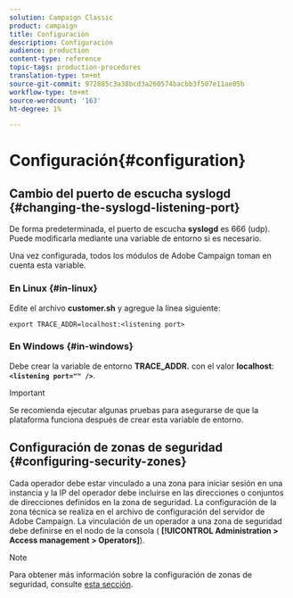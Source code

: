 ```yaml
---
solution: Campaign Classic
product: campaign
title: Configuración
description: Configuración
audience: production
content-type: reference
topic-tags: production-procedures
translation-type: tm+mt
source-git-commit: 972885c3a38bcd3a260574bacbb3f507e11ae05b
workflow-type: tm+mt
source-wordcount: '163'
ht-degree: 1%

---
```



# Configuración{#configuration}

## Cambio del puerto de escucha syslogd {#changing-the-syslogd-listening-port}

De forma predeterminada, el puerto de escucha **syslogd** es 666 (udp). Puede modificarla mediante una variable de entorno si es necesario.

Una vez configurada, todos los módulos de Adobe Campaign toman en cuenta esta variable.

### En Linux {#in-linux}

Edite el archivo **customer.sh** y agregue la línea siguiente:

```
export TRACE_ADDR=localhost:<listening port>
```

### En Windows {#in-windows}

Debe crear la variable de entorno **TRACE_ADDR.** con el valor **localhost**: **`<listening port="" />`**.

>[!IMPORTANT]
>
>Se recomienda ejecutar algunas pruebas para asegurarse de que la plataforma funciona después de crear esta variable de entorno.

## Configuración de zonas de seguridad {#configuring-security-zones}

Cada operador debe estar vinculado a una zona para iniciar sesión en una instancia y la IP del operador debe incluirse en las direcciones o conjuntos de direcciones definidos en la zona de seguridad. La configuración de la zona técnica se realiza en el archivo de configuración del servidor de Adobe Campaign. La vinculación de un operador a una zona de seguridad debe definirse en el nodo de la consola ( **[!UICONTROL Administration > Access management > Operators]**).

>[!NOTE]
>
>Para obtener más información sobre la configuración de zonas de seguridad, consulte [esta sección](../../installation/using/configuring-campaign-server.md#defining-security-zones).
